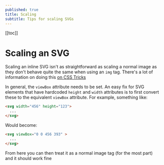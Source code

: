 ```yaml
---
published: true
title: Scaling
subtitle: Tips for scaling SVGs
---
```


[[toc]]

# Scaling an SVG

Scaling an inline SVG isn't as straightforward as scaling a normal image as they don't behave quite the same when using an `img` tag. There's a lot of information on doing this [on CSS Tricks](https://css-tricks.com/scale-svg/)

In general, the `viewBox` attribute needs to be set. An easy fix for SVG elements that have hardcoded `height` and `width` attributes is to first convert these to the equivalent `viewBox` attribute. For example, something like: 

```html
<svg width="456" height="123">
  ...
</svg>
```

Would become:

```html
<svg viewBox="0 0 456 393" >
  ...
</svg>
```

From here you can then treat it as a normal image tag (for the most part) and it should work fine
